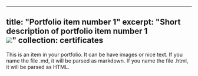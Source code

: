 

---
title: "Portfolio item number 1"
excerpt: "Short description of portfolio item number 1<br/><img src='/images/500x300.png'>"
collection: certificates
---

This is an item in your portfolio. It can be have images or nice text. If you name the file .md, it will be parsed as markdown. If you name the file .html, it will be parsed as HTML. 

